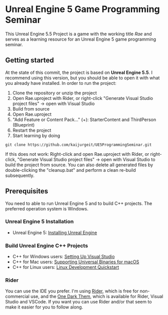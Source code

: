[comment]: <> (This is a comment, it will not be included)
# Unreal Engine 5 Game Programming Seminar
This Unreal Engine 5.5 Project is a game with the working title *Rae* and serves as a learning resource for an Unreal Engine 5 game programming seminar.

## Getting started

At the state of this commit, the project is based on **Unreal Engine 5.5**. I recommend using this version, but you should be able to open it with what you already have installed. In order to run the project:

1. Clone the repository or unzip the project
2. Open Rae.uproject with Rider, or right-click "Generate Visual Studio project files" -> open with Visual Studio
3. Build from source
4. Open Rae.uproject
5. "Add Feature or Content Pack..." (+): StarterContent and ThirdPerson (Blueprint)
6. Restart the project
7. Start learning by doing


```
git clone https://github.com/kaijurgeit/UE5ProgrammingSeminar.git
```

If this does not work: Right-click and open Rae.uproject with Rider, or right-click, "Generate Visual Studio project files" -> open with Visual Studio to build the project from source. You can also delete all generated files by double-clicking the "cleanup.bat" and perform a clean re-build subsequently.

## Prerequisites
You need to able to run Unreal Engine 5 and to build C++ projects. The preferred operation system is Windows.

### Unreal Engine 5 Installation
- Unreal Engine 5: [Installing Unreal Engine](https://dev.epicgames.com/documentation/en-us/unreal-engine/installing-unreal-engine)

### Build Unreal Engine C++ Projects
- C++ for Windows users: [Setting Up Visual Studio](https://dev.epicgames.com/documentation/en-us/unreal-engine/setting-up-visual-studio-development-environment-for-cplusplus-projects-in-unreal-engine)
- C++ for Mac users: [Supporting Universal Binaries for macOS](https://dev.epicgames.com/documentation/en-us/unreal-engine/supporting-universal-binaries-for-macos-in-unreal-engine)
- C++ for Linux users: [Linux Development Quickstart](https://dev.epicgames.com/documentation/en-us/unreal-engine/linux-development-quickstart-for-unreal-engine)

### Rider
You can use the IDE you prefer. I'm using [Rider](https://www.jetbrains.com/de-de/rider), which is free for non-commercial use, and the [One Dark Them](https://plugins.jetbrains.com/plugin/11938-one-dark-theme), which is available for Rider, Visual Studio and VSCode. If you want you can use Rider and/or that seem to make it easier for you to follow along.